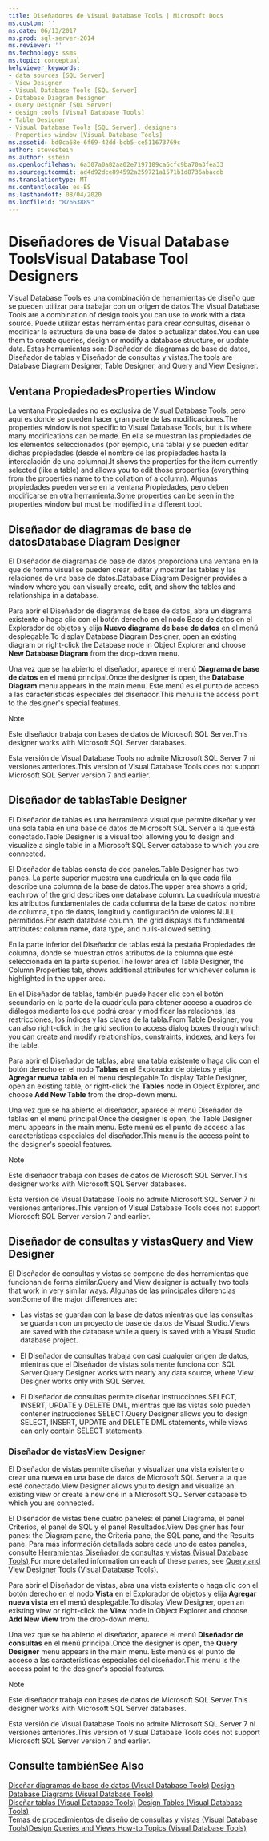 ```yaml
---
title: Diseñadores de Visual Database Tools | Microsoft Docs
ms.custom: ''
ms.date: 06/13/2017
ms.prod: sql-server-2014
ms.reviewer: ''
ms.technology: ssms
ms.topic: conceptual
helpviewer_keywords:
- data sources [SQL Server]
- View Designer
- Visual Database Tools [SQL Server]
- Database Diagram Designer
- Query Designer [SQL Server]
- design tools [Visual Database Tools]
- Table Designer
- Visual Database Tools [SQL Server], designers
- Properties window [Visual Database Tools]
ms.assetid: bd0ca68e-6f69-42dd-bcb5-ce511673769c
author: stevestein
ms.author: sstein
ms.openlocfilehash: 6a307a0a82aa02e7197189ca6cfc9ba70a3fea33
ms.sourcegitcommit: ad4d92dce894592a259721a1571b1d8736abacdb
ms.translationtype: MT
ms.contentlocale: es-ES
ms.lasthandoff: 08/04/2020
ms.locfileid: "87663889"
---
```

# <a name="visual-database-tool-designers"></a><span data-ttu-id="39776-102">Diseñadores de Visual Database Tools</span><span class="sxs-lookup"><span data-stu-id="39776-102">Visual Database Tool Designers</span></span>
  <span data-ttu-id="39776-103">Visual Database Tools es una combinación de herramientas de diseño que se pueden utilizar para trabajar con un origen de datos.</span><span class="sxs-lookup"><span data-stu-id="39776-103">The Visual Database Tools are a combination of design tools you can use to work with a data source.</span></span> <span data-ttu-id="39776-104">Puede utilizar estas herramientas para crear consultas, diseñar o modificar la estructura de una base de datos o actualizar datos.</span><span class="sxs-lookup"><span data-stu-id="39776-104">You can use them to create queries, design or modify a database structure, or update data.</span></span> <span data-ttu-id="39776-105">Estas herramientas son: Diseñador de diagramas de base de datos, Diseñador de tablas y Diseñador de consultas y vistas.</span><span class="sxs-lookup"><span data-stu-id="39776-105">The tools are Database Diagram Designer, Table Designer, and Query and View Designer.</span></span>  
  
## <a name="properties-window"></a><span data-ttu-id="39776-106">Ventana Propiedades</span><span class="sxs-lookup"><span data-stu-id="39776-106">Properties Window</span></span>  
 <span data-ttu-id="39776-107">La ventana Propiedades no es exclusiva de Visual Database Tools, pero aquí es donde se pueden hacer gran parte de las modificaciones.</span><span class="sxs-lookup"><span data-stu-id="39776-107">The properties window is not specific to Visual Database Tools, but it is where many modifications can be made.</span></span> <span data-ttu-id="39776-108">En ella se muestran las propiedades de los elementos seleccionados (por ejemplo, una tabla) y se pueden editar dichas propiedades (desde el nombre de las propiedades hasta la intercalación de una columna).</span><span class="sxs-lookup"><span data-stu-id="39776-108">It shows the properties for the item currently selected (like a table) and allows you to edit those properties (everything from the properties name to the collation of a column).</span></span> <span data-ttu-id="39776-109">Algunas propiedades pueden verse en la ventana Propiedades, pero deben modificarse en otra herramienta.</span><span class="sxs-lookup"><span data-stu-id="39776-109">Some properties can be seen in the properties window but must be modified in a different tool.</span></span>  
  
## <a name="database-diagram-designer"></a><span data-ttu-id="39776-110">Diseñador de diagramas de base de datos</span><span class="sxs-lookup"><span data-stu-id="39776-110">Database Diagram Designer</span></span>  
 <span data-ttu-id="39776-111">El Diseñador de diagramas de base de datos proporciona una ventana en la que de forma visual se pueden crear, editar y mostrar las tablas y las relaciones de una base de datos.</span><span class="sxs-lookup"><span data-stu-id="39776-111">Database Diagram Designer provides a window where you can visually create, edit, and show the tables and relationships in a database.</span></span>  
  
 <span data-ttu-id="39776-112">Para abrir el Diseñador de diagramas de base de datos, abra un diagrama existente o haga clic con el botón derecho en el nodo Base de datos en el Explorador de objetos y elija **Nuevo diagrama de base de datos** en el menú desplegable.</span><span class="sxs-lookup"><span data-stu-id="39776-112">To display Database Diagram Designer, open an existing diagram or right-click the Database node in Object Explorer and choose **New Database Diagram** from the drop-down menu.</span></span>  
  
 <span data-ttu-id="39776-113">Una vez que se ha abierto el diseñador, aparece el menú **Diagrama de base de datos** en el menú principal.</span><span class="sxs-lookup"><span data-stu-id="39776-113">Once the designer is open, the **Database Diagram** menu appears in the main menu.</span></span> <span data-ttu-id="39776-114">Este menú es el punto de acceso a las características especiales del diseñador.</span><span class="sxs-lookup"><span data-stu-id="39776-114">This menu is the access point to the designer's special features.</span></span>  
  
> [!NOTE]  
>  <span data-ttu-id="39776-115">Este diseñador trabaja con bases de datos de Microsoft SQL Server.</span><span class="sxs-lookup"><span data-stu-id="39776-115">This designer works with Microsoft SQL Server databases.</span></span>  
>   
>  <span data-ttu-id="39776-116">Esta versión de Visual Database Tools no admite Microsoft SQL Server 7 ni versiones anteriores.</span><span class="sxs-lookup"><span data-stu-id="39776-116">This version of Visual Database Tools does not support Microsoft SQL Server version 7 and earlier.</span></span>  
  
## <a name="table-designer"></a><span data-ttu-id="39776-117">Diseñador de tablas</span><span class="sxs-lookup"><span data-stu-id="39776-117">Table Designer</span></span>  
 <span data-ttu-id="39776-118">El Diseñador de tablas es una herramienta visual que permite diseñar y ver una sola tabla en una base de datos de Microsoft SQL Server a la que está conectado.</span><span class="sxs-lookup"><span data-stu-id="39776-118">Table Designer is a visual tool allowing you to design and visualize a single table in a Microsoft SQL Server database to which you are connected.</span></span>  
  
 <span data-ttu-id="39776-119">El Diseñador de tablas consta de dos paneles.</span><span class="sxs-lookup"><span data-stu-id="39776-119">Table Designer has two panes.</span></span> <span data-ttu-id="39776-120">La parte superior muestra una cuadrícula en la que cada fila describe una columna de la base de datos.</span><span class="sxs-lookup"><span data-stu-id="39776-120">The upper area shows a grid; each row of the grid describes one database column.</span></span> <span data-ttu-id="39776-121">La cuadrícula muestra los atributos fundamentales de cada columna de la base de datos: nombre de columna, tipo de datos, longitud y configuración de valores NULL permitidos.</span><span class="sxs-lookup"><span data-stu-id="39776-121">For each database column, the grid displays its fundamental attributes: column name, data type, and nulls-allowed setting.</span></span>  
  
 <span data-ttu-id="39776-122">En la parte inferior del Diseñador de tablas está la pestaña Propiedades de columna, donde se muestran otros atributos de la columna que esté seleccionada en la parte superior.</span><span class="sxs-lookup"><span data-stu-id="39776-122">The lower area of Table Designer, the Column Properties tab, shows additional attributes for whichever column is highlighted in the upper area.</span></span>  
  
 <span data-ttu-id="39776-123">En el Diseñador de tablas, también puede hacer clic con el botón secundario en la parte de la cuadrícula para obtener acceso a cuadros de diálogos mediante los que podrá crear y modificar las relaciones, las restricciones, los índices y las claves de la tabla.</span><span class="sxs-lookup"><span data-stu-id="39776-123">From Table Designer, you can also right-click in the grid section to access dialog boxes through which you can create and modify relationships, constraints, indexes, and keys for the table.</span></span>  
  
 <span data-ttu-id="39776-124">Para abrir el Diseñador de tablas, abra una tabla existente o haga clic con el botón derecho en el nodo **Tablas** en el Explorador de objetos y elija **Agregar nueva tabla** en el menú desplegable.</span><span class="sxs-lookup"><span data-stu-id="39776-124">To display Table Designer, open an existing table, or right-click the **Tables** node in Object Explorer, and choose **Add New Table** from the drop-down menu.</span></span>  
  
 <span data-ttu-id="39776-125">Una vez que se ha abierto el diseñador, aparece el menú Diseñador de tablas en el menú principal.</span><span class="sxs-lookup"><span data-stu-id="39776-125">Once the designer is open, the Table Designer menu appears in the main menu.</span></span> <span data-ttu-id="39776-126">Este menú es el punto de acceso a las características especiales del diseñador.</span><span class="sxs-lookup"><span data-stu-id="39776-126">This menu is the access point to the designer's special features.</span></span>  
  
> [!NOTE]  
>  <span data-ttu-id="39776-127">Este diseñador trabaja con bases de datos de Microsoft SQL Server.</span><span class="sxs-lookup"><span data-stu-id="39776-127">This designer works with Microsoft SQL Server databases.</span></span>  
>   
>  <span data-ttu-id="39776-128">Esta versión de Visual Database Tools no admite Microsoft SQL Server 7 ni versiones anteriores.</span><span class="sxs-lookup"><span data-stu-id="39776-128">This version of Visual Database Tools does not support Microsoft SQL Server version 7 and earlier.</span></span>  
  
## <a name="query-and-view-designer"></a><span data-ttu-id="39776-129">Diseñador de consultas y vistas</span><span class="sxs-lookup"><span data-stu-id="39776-129">Query and View Designer</span></span>  
 <span data-ttu-id="39776-130">El Diseñador de consultas y vistas se compone de dos herramientas que funcionan de forma similar.</span><span class="sxs-lookup"><span data-stu-id="39776-130">Query and View designer is actually two tools that work in very similar ways.</span></span> <span data-ttu-id="39776-131">Algunas de las principales diferencias son:</span><span class="sxs-lookup"><span data-stu-id="39776-131">Some of the major differences are:</span></span>  
  
-   <span data-ttu-id="39776-132">Las vistas se guardan con la base de datos mientras que las consultas se guardan con un proyecto de base de datos de Visual Studio.</span><span class="sxs-lookup"><span data-stu-id="39776-132">Views are saved with the database while a query is saved with a Visual Studio database project.</span></span>  
  
-   <span data-ttu-id="39776-133">El Diseñador de consultas trabaja con casi cualquier origen de datos, mientras que el Diseñador de vistas solamente funciona con SQL Server.</span><span class="sxs-lookup"><span data-stu-id="39776-133">Query Designer works with nearly any data source, where View Designer works only with SQL Server.</span></span>  
  
-   <span data-ttu-id="39776-134">El Diseñador de consultas permite diseñar instrucciones SELECT, INSERT, UPDATE y DELETE DML, mientras que las vistas solo pueden contener instrucciones SELECT.</span><span class="sxs-lookup"><span data-stu-id="39776-134">Query Designer allows you to design SELECT, INSERT, UPDATE and DELETE DML statements, while views can only contain SELECT statements.</span></span>  
  
### <a name="view-designer"></a><span data-ttu-id="39776-135">Diseñador de vistas</span><span class="sxs-lookup"><span data-stu-id="39776-135">View Designer</span></span>  
 <span data-ttu-id="39776-136">El Diseñador de vistas permite diseñar y visualizar una vista existente o crear una nueva en una base de datos de Microsoft SQL Server a la que esté conectado.</span><span class="sxs-lookup"><span data-stu-id="39776-136">View Designer allows you to design and visualize an existing view or create a new one in a Microsoft SQL Server database to which you are connected.</span></span>  
  
 <span data-ttu-id="39776-137">El Diseñador de vistas tiene cuatro paneles: el panel Diagrama, el panel Criterios, el panel de SQL y el panel Resultados.</span><span class="sxs-lookup"><span data-stu-id="39776-137">View Designer has four panes: the Diagram pane, the Criteria pane, the SQL pane, and the Results pane.</span></span> <span data-ttu-id="39776-138">Para más información detallada sobre cada uno de estos paneles, consulte [Herramientas Diseñador de consultas y vistas &#40;Visual Database Tools&#41;](visual-database-tools.md).</span><span class="sxs-lookup"><span data-stu-id="39776-138">For more detailed information on each of these panes, see [Query and View Designer Tools &#40;Visual Database Tools&#41;](visual-database-tools.md).</span></span>  
  
 <span data-ttu-id="39776-139">Para abrir el Diseñador de vistas, abra una vista existente o haga clic con el botón derecho en el nodo **Vista** en el Explorador de objetos y elija **Agregar nueva vista** en el menú desplegable.</span><span class="sxs-lookup"><span data-stu-id="39776-139">To display View Designer, open an existing view or right-click the **View** node in Object Explorer and choose **Add New View** from the drop-down menu.</span></span>  
  
 <span data-ttu-id="39776-140">Una vez que se ha abierto el diseñador, aparece el menú **Diseñador de consultas** en el menú principal.</span><span class="sxs-lookup"><span data-stu-id="39776-140">Once the designer is open, the **Query Designer** menu appears in the main menu.</span></span> <span data-ttu-id="39776-141">Este menú es el punto de acceso a las características especiales del diseñador.</span><span class="sxs-lookup"><span data-stu-id="39776-141">This menu is the access point to the designer's special features.</span></span>  
  
> [!NOTE]  
>  <span data-ttu-id="39776-142">Este diseñador trabaja con bases de datos de Microsoft SQL Server.</span><span class="sxs-lookup"><span data-stu-id="39776-142">This designer works with Microsoft SQL Server databases.</span></span>  
>   
>  <span data-ttu-id="39776-143">Esta versión de Visual Database Tools no admite Microsoft SQL Server 7 ni versiones anteriores.</span><span class="sxs-lookup"><span data-stu-id="39776-143">This version of Visual Database Tools does not support Microsoft SQL Server version 7 and earlier.</span></span>  
  
## <a name="see-also"></a><span data-ttu-id="39776-144">Consulte también</span><span class="sxs-lookup"><span data-stu-id="39776-144">See Also</span></span>  
 <span data-ttu-id="39776-145">[Diseñar diagramas de base de datos &#40;Visual Database Tools&#41;](design-database-diagrams-visual-database-tools.md) </span><span class="sxs-lookup"><span data-stu-id="39776-145">[Design Database Diagrams &#40;Visual Database Tools&#41;](design-database-diagrams-visual-database-tools.md) </span></span>  
 <span data-ttu-id="39776-146">[Diseñar tablas &#40;Visual Database Tools&#41;](design-tables-visual-database-tools.md) </span><span class="sxs-lookup"><span data-stu-id="39776-146">[Design Tables &#40;Visual Database Tools&#41;](design-tables-visual-database-tools.md) </span></span>  
 [<span data-ttu-id="39776-147">Temas de procedimientos de diseño de consultas y vistas &#40;Visual Database Tools&#41;</span><span class="sxs-lookup"><span data-stu-id="39776-147">Design Queries and Views How-to Topics &#40;Visual Database Tools&#41;</span></span>](design-queries-and-views-how-to-topics-visual-database-tools.md)  
  
  
